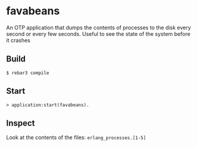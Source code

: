 favabeans
=====

An OTP application that dumps the contents of processes to the disk every second or every few seconds. Useful to see the state of the system before it crashes

Build
-----

    $ rebar3 compile


Start
-----

	> application:start(favabeans).

Inspect
-------

Look at the contents of the files: `erlang_processes.[1-5]`

